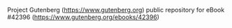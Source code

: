 Project Gutenberg (https://www.gutenberg.org) public repository for eBook #42396 (https://www.gutenberg.org/ebooks/42396)
